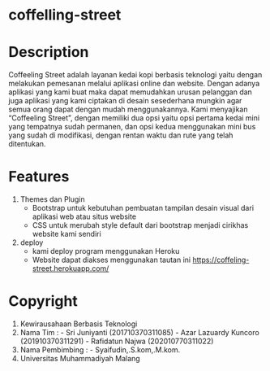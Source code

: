 # coffelling-street

# Description
Coffeeling Street adalah layanan kedai kopi berbasis 
teknologi yaitu dengan melakukan pemesanan melalui aplikasi online 
dan website. Dengan adanya aplikasi yang kami buat maka dapat 
memudahkan urusan pelanggan dan juga aplikasi yang kami ciptakan di 
desain sesederhana mungkin agar semua orang dapat dengan mudah 
menggunakannya.
Kami menyajikan “Coffeeling Street”, dengan memiliki dua opsi yaitu opsi pertama kedai mini yang tempatnya sudah permanen, dan opsi kedua menggunakan mini bus yang sudah di modifikasi, dengan rentan waktu dan rute yang telah ditentukan.

# Features
1. Themes dan Plugin
    - Bootstrap untuk kebutuhan pembuatan tampilan desain visual dari aplikasi web atau situs website
    - CSS untuk merubah style default dari bootstrap menjadi cirikhas website kami sendiri
2. deploy
    - kami deploy program menggunakan Heroku
    - Website dapat diakses menggunakan tautan ini https://coffeling-street.herokuapp.com/
 
# Copyright
1. Kewirausahaan Berbasis Teknologi
2. Nama Tim :
        - Sri Juniyanti (201710370311085)
        - Azar Lazuardy Kuncoro (201910370311291)
        - Rafidatun Najwa (202010770311022)
3. Nama Pembimbing : 
        - Syaifudin,.S.kom,.M.kom.
4. Universitas Muhammadiyah Malang
